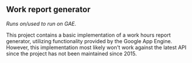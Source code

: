 ## Work report generator 

_Runs on/used to run on GAE._

This project contains a basic implementation of a work hours report generator, 
utilizing functionality provided by the Google App Engine. However, this 
implementation most likely won't work against the latest API since the project 
has not been maintained since 2015. 
